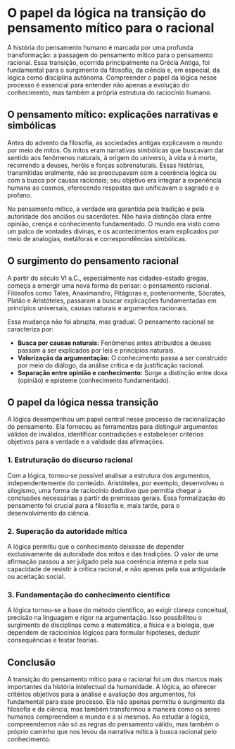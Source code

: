 # O papel da lógica na transição do pensamento mítico para o racional

A história do pensamento humano é marcada por uma profunda transformação: a passagem do pensamento mítico para o pensamento racional. Essa transição, ocorrida principalmente na Grécia Antiga, foi fundamental para o surgimento da filosofia, da ciência e, em especial, da lógica como disciplina autônoma. Compreender o papel da lógica nesse processo é essencial para entender não apenas a evolução do conhecimento, mas também a própria estrutura do raciocínio humano.

## O pensamento mítico: explicações narrativas e simbólicas

Antes do advento da filosofia, as sociedades antigas explicavam o mundo por meio de mitos. Os mitos eram narrativas simbólicas que buscavam dar sentido aos fenômenos naturais, à origem do universo, à vida e à morte, recorrendo a deuses, heróis e forças sobrenaturais. Essas histórias, transmitidas oralmente, não se preocupavam com a coerência lógica ou com a busca por causas racionais; seu objetivo era integrar a experiência humana ao cosmos, oferecendo respostas que unificavam o sagrado e o profano.

No pensamento mítico, a verdade era garantida pela tradição e pela autoridade dos anciãos ou sacerdotes. Não havia distinção clara entre opinião, crença e conhecimento fundamentado. O mundo era visto como um palco de vontades divinas, e os acontecimentos eram explicados por meio de analogias, metáforas e correspondências simbólicas.

## O surgimento do pensamento racional

A partir do século VI a.C., especialmente nas cidades-estado gregas, começa a emergir uma nova forma de pensar: o pensamento racional. Filósofos como Tales, Anaximandro, Pitágoras e, posteriormente, Sócrates, Platão e Aristóteles, passaram a buscar explicações fundamentadas em princípios universais, causas naturais e argumentos racionais.

Essa mudança não foi abrupta, mas gradual. O pensamento racional se caracteriza por:

- **Busca por causas naturais:** Fenômenos antes atribuídos a deuses passam a ser explicados por leis e princípios naturais.
- **Valorização da argumentação:** O conhecimento passa a ser construído por meio do diálogo, da análise crítica e da justificação racional.
- **Separação entre opinião e conhecimento:** Surge a distinção entre doxa (opinião) e episteme (conhecimento fundamentado).

## O papel da lógica nessa transição

A lógica desempenhou um papel central nesse processo de racionalização do pensamento. Ela forneceu as ferramentas para distinguir argumentos válidos de inválidos, identificar contradições e estabelecer critérios objetivos para a verdade e a validade das afirmações.

### 1. Estruturação do discurso racional

Com a lógica, tornou-se possível analisar a estrutura dos argumentos, independentemente do conteúdo. Aristóteles, por exemplo, desenvolveu o silogismo, uma forma de raciocínio dedutivo que permitia chegar a conclusões necessárias a partir de premissas gerais. Essa formalização do pensamento foi crucial para a filosofia e, mais tarde, para o desenvolvimento da ciência.

### 2. Superação da autoridade mítica

A lógica permitiu que o conhecimento deixasse de depender exclusivamente da autoridade dos mitos e das tradições. O valor de uma afirmação passou a ser julgado pela sua coerência interna e pela sua capacidade de resistir à crítica racional, e não apenas pela sua antiguidade ou aceitação social.

### 3. Fundamentação do conhecimento científico

A lógica tornou-se a base do método científico, ao exigir clareza conceitual, precisão na linguagem e rigor na argumentação. Isso possibilitou o surgimento de disciplinas como a matemática, a física e a biologia, que dependem de raciocínios lógicos para formular hipóteses, deduzir consequências e testar teorias.

## Conclusão

A transição do pensamento mítico para o racional foi um dos marcos mais importantes da história intelectual da humanidade. A lógica, ao oferecer critérios objetivos para a análise e avaliação dos argumentos, foi fundamental para esse processo. Ela não apenas permitiu o surgimento da filosofia e da ciência, mas também transformou a maneira como os seres humanos compreendem o mundo e a si mesmos. Ao estudar a lógica, compreendemos não só as regras do pensamento válido, mas também o próprio caminho que nos levou da narrativa mítica à busca racional pelo conhecimento.
